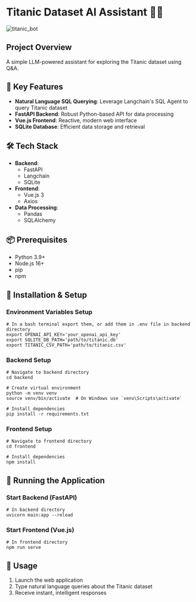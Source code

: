 # Titanic Dataset AI Assistant 🚢🤖

![titanic_bot](https://github.com/user-attachments/assets/43373e4c-bbfe-45f1-a432-1147450984f2)


## Project Overview
A simple LLM-powered assistant for exploring the Titanic dataset using Q&A.

## 🌟 Key Features
- **Natural Language SQL Querying**: Leverage Langchain's SQL Agent to query Titanic dataset
- **FastAPI Backend**: Robust Python-based API for data processing
- **Vue.js Frontend**: Reactive, modern web interface
- **SQLite Database**: Efficient data storage and retrieval

## 🛠 Tech Stack
- **Backend**: 
  - FastAPI
  - Langchain
  - SQLite
- **Frontend**: 
  - Vue.js 3
  - Axios
- **Data Processing**: 
  - Pandas
  - SQLAlchemy

## 📦 Prerequisites
- Python 3.9+
- Node.js 16+
- pip
- npm

## 🚀 Installation & Setup

### Environment Variables Setup
```
# In a bash terminal export them, or add them in .env file in backend directory
export OPENAI_API_KEY='your_openai_api_key'
export SQLITE_DB_PATH='path/to/titanic.db'
export TITANIC_CSV_PATH='path/to/titanic.csv'
```

### Backend Setup
```
# Navigate to backend directory
cd backend

# Create virtual environment
python -m venv venv
source venv/bin/activate  # On Windows use `venv\Scripts\activate`

# Install dependencies
pip install -r requirements.txt
```


### Frontend Setup

```
# Navigate to frontend directory
cd frontend

# Install dependencies
npm install
```

## 🔧 Running the Application

### Start Backend (FastAPI)

```
# In backend directory
uvicorn main:app --reload
```

### Start Frontend (Vue.js)
```
# In frontend directory
npm run serve
```

## 💬 Usage

1. Launch the web application
2. Type natural language queries about the Titanic dataset
3. Receive instant, intelligent responses
